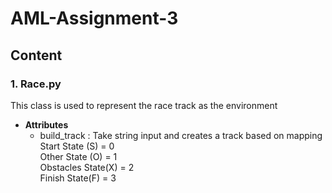 # AML-Assignment-3
## Content
### 1. Race.py
This class is used to represent the race track as the environment
- **Attributes**
  - build_track : Take string input and creates a track based on mapping\
  Start State (S) = 0\
  Other State (O) = 1\
  Obstacles State(X) = 2\
  Finish State(F) = 3
        
